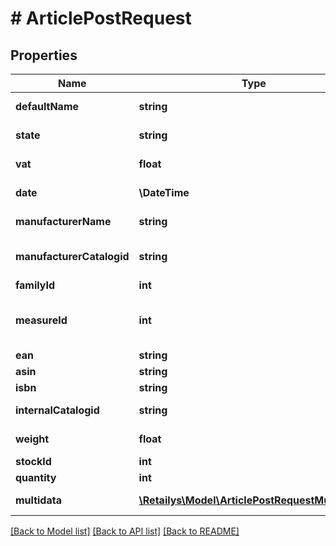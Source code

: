 # # ArticlePostRequest

## Properties

Name | Type | Description | Notes
------------ | ------------- | ------------- | -------------
**defaultName** | **string** | Article default name. |
**state** | **string** | Article state. | [default to 'new']
**vat** | **float** | Article vat. | [default to 21]
**date** | **\DateTime** | Date of article creation. | [optional]
**manufacturerName** | **string** | Manufacturer&#39;s name. | [optional]
**manufacturerCatalogid** | **string** | Manufacturer&#39;s article identifier. | [optional]
**familyId** | **int** | Family ID. |
**measureId** | **int** | The ID of the user who created the product. | [optional]
**ean** | **string** | EAN. | [optional]
**asin** | **string** | ASIN. | [optional]
**isbn** | **string** | ISBN. | [optional]
**internalCatalogid** | **string** | Internal catalog ID. | [optional]
**weight** | **float** | Weight in kilograms | [optional]
**stockId** | **int** | Stock ID. | [optional]
**quantity** | **int** | Quantity. | [optional]
**multidata** | [**\Retailys\Model\ArticlePostRequestMultidata[]**](ArticlePostRequestMultidata.md) | Article multidata. | [optional]

[[Back to Model list]](../../README.md#models) [[Back to API list]](../../README.md#endpoints) [[Back to README]](../../README.md)
